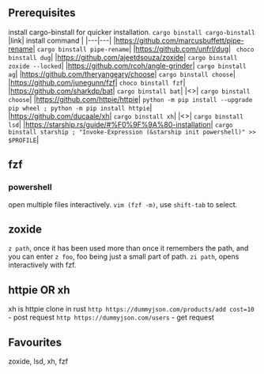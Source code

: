 ## Prerequisites

install cargo-binstall for quicker installation. `cargo binstall cargo-binstall`
|link| install command |
|---|---|
|<https://github.com/marcusbuffett/pipe-rename>| `cargo binstall pipe-rename`|
|<https://github.com/unfrl/dug>| ` choco binstall dug`|
|<https://github.com/ajeetdsouza/zoxide>| `cargo binstall zoxide --locked`|
|<https://github.com/rcoh/angle-grinder>| `cargo binstall ag`|
|<https://github.com/theryangeary/choose>| `cargo binstall choose`|
|<https://github.com/junegunn/fzf>| `choco binstall fzf`|
|<https://github.com/sharkdp/bat>| `cargo binstall bat`|
|<>| `cargo binstall choose`|
|<https://github.com/httpie/httpie>| `python -m pip install --upgrade pip wheel ; python -m pip install httpie`|
|<https://github.com/ducaale/xh>| `cargo binstall xh`|
|<>| `cargo binstall lsd`|
|<https://starship.rs/guide/#%F0%9F%9A%80-installation>| `cargo binstall starship ; "Invoke-Expression (&starship init powershell)" >> $PROFILE`|


## fzf
### powershell
open multiple files interactively.
`vim (fzf -m)`, use `shift-tab` to select.

## zoxide
`z path`, once it has been used more than once it remembers the path, and you can enter `z foo`, foo being just a small part of path.
`zi path`, opens interactively with fzf.

## httpie OR xh
xh is httpie clone in rust
`http https://dummyjson.com/products/add cost=10` - post request
`http https://dummyjson.com/users` - get request

## Favourites
zoxide, lsd, xh, fzf
